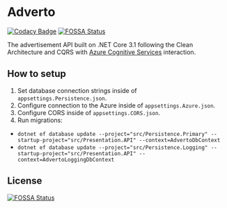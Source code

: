 # Adverto
[![Codacy Badge](https://app.codacy.com/project/badge/Grade/ba354f4a93d1430ca19cf0235e19ac65)](https://www.codacy.com/gh/BobMakhlin/Adverto/dashboard?utm_source=github.com&amp;utm_medium=referral&amp;utm_content=BobMakhlin/Adverto&amp;utm_campaign=Badge_Grade)
[![FOSSA Status](https://app.fossa.com/api/projects/git%2Bgithub.com%2FBobMakhlin%2FAdverto.svg?type=shield)](https://app.fossa.com/projects/git%2Bgithub.com%2FBobMakhlin%2FAdverto?ref=badge_shield)

The advertisement API built on .NET Core 3.1 following the Clean Architecture and CQRS
with [Azure Cognitive Services](https://azure.microsoft.com/en-us/services/cognitive-services/) interaction.

## How to setup

1. Set database connection strings inside of `appsettings.Persistence.json`.
2. Configure connection to the Azure inside of `appsettings.Azure.json`.
3. Configure CORS inside of `appsettings.CORS.json`.
4. Run migrations:

*   `dotnet ef database update --project="src/Persistence.Primary" --startup-project="src/Presentation.API" --context=AdvertoDbContext`
*   `dotnet ef database update --project="src/Persistence.Logging" --startup-project="src/Presentation.API" --context=AdvertoLoggingDbContext`


## License
[![FOSSA Status](https://app.fossa.com/api/projects/git%2Bgithub.com%2FBobMakhlin%2FAdverto.svg?type=large)](https://app.fossa.com/projects/git%2Bgithub.com%2FBobMakhlin%2FAdverto?ref=badge_large)